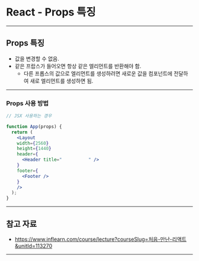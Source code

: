# React - Props 특징

------

## Props 특징

- 값을 변경할 수 없음.
- 같은 프랍스가 들어오면 항상 같은 엘리먼트를 반환해야 함.
  - 다른 프롭스의 값으로 엘리먼트를 생성하려면 새로운 값을 컴포넌트에 전달하여 새로 엘리먼트를 생성하면 됨.

------

### Props 사용 방법

```jsx
// JSX 사용하는 경우

function App(props) {
  return (
    <Layout 
    width={2560}
    height={1440}
    header={
      <Header title="          " />
    }
    footer={
      <Footer />
    }
    />
  );
}
```

------

## 참고 자료

- https://www.inflearn.com/course/lecture?courseSlug=처음-만난-리액트&unitId=113270

------